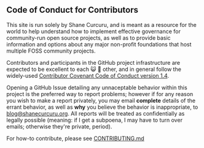 ## Code of Conduct for Contributors

This site is run solely by Shane Curcuru, and is meant as a resource for the world to help understand how to implement effective governance for community-run open source projects, as well as to provide basic information and options about any major non-profit foundations that host multiple FOSS community projects.

Contributors and participants in the GitHub project infrastructure are expected to be excellent to each :smiley_cat: :dog: other, and in general follow the widely-used [Contributor Covenant Code of Conduct version 1.4](https://contributor-covenant.org/version/1/4/).

Opening a GitHub Issue detailing any unnaceptable behavior within this project is the preferred way to report problems; however if for any reason you wish to make a report privately, you may email **complete** details of the errant behavior, as well as **why** you believe the behavior is inappropriate, to blog@shanecurcuru.org.  All reports will be treated as confidentially as legally possible (meaning: if I get a subpoena, I may have to turn over emails; otherwise they're private, period).

For how-to contribute, please see [CONTRIBUTING.md](CONTRIBUTING.md)